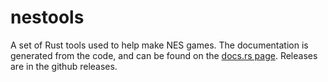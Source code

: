 # nestools
A set of Rust tools used to help make NES games.  The documentation is generated
from the code, and can be found on the [docs.rs page](https://docs.rs/nestools).
Releases are in the github releases.
